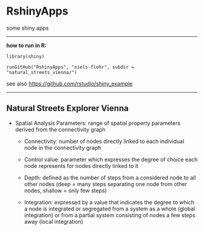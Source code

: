 # RshinyApps

some shiny apps

---

**how to run in R:** 

```
library(shiny)

runGitHub("RshinyApps", "niels-flohr", subdir = "natural_streets_vienna/")
```

see also https://github.com/rstudio/shiny_example

---

## Natural Streets Explorer Vienna

- Spatial Analysis Parameters:  range of spatial property parameters derived from the connectivity graph

  - Connectivity: number of nodes directly linked to each individual node in the connectivity graph

  - Control value: parameter which expresses the degree of choice each node represents for nodes directly linked to it

  - Depth: defined as the number of steps from a considered node to all other nodes (deep = many steps separating one node from other nodes, shallow = only few steps)

  - Integration: expressed by a value that indicates the degree to which a node is integrated or segregated from a system as a whole (global integration) or from a partial system consisting of nodes a few steps away (local integration) 
